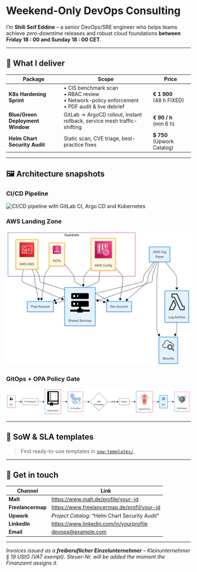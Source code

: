 # Weekend-Only DevOps Consulting

I’m **Shili Seif Eddine** – a senior DevOps/SRE engineer who helps teams achieve
*zero-downtime* releases and robust cloud foundations **between Friday 18 : 00
and Sunday 18 : 00 CET**.

---

## 🔧 What I deliver

| Package | Scope | Price |
|---------|-------|-------|
| **K8s Hardening Sprint** | • CIS benchmark scan<br>• RBAC review<br>• Network-policy enforcement<br>• PDF audit & live debrief | **€ 1 900**<br>(48 h FIXED) |
| **Blue/Green Deployment Window** | GitLab → ArgoCD rollout, instant rollback, service mesh traffic-shifting | **€ 90 / h**<br>(min 6 h) |
| **Helm Chart Security Audit** | Static scan, CVE triage, best-practice fixes | **$ 750** (Upwork Catalog) |

---

## 🖼️ Architecture snapshots

### CI/CD Pipeline

![CI/CD pipeline with GitLab CI, Argo CD and Kubernetes](diagrams/cicd.png)

### AWS Landing Zone

![AWS multi-account landing zone with guardrails](diagrams/aws.png)

### GitOps + OPA Policy Gate

![End-to-end GitOps flow with OPA Gatekeeper](diagrams/opa.png)

---

## 📄 SoW & SLA templates

> Find ready-to-use templates in [`sow-templates/`](sow-templates/).

---

## 🤝 Get in touch

| Channel | Link |
|---------|------|
| **Malt** | <https://www.malt.de/profile/your-id> |
| **Freelancermap** | <https://www.freelancermap.de/profil/your-id> |
| **Upwork** | *Project Catalog:* “Helm Chart Security Audit” |
| **LinkedIn** | <https://www.linkedin.com/in/yourprofile> |
| **Email** | devops@example.com |

---

*Invoices issued as a **freiberuflicher Einzelunternehmer** – Kleinunternehmer
§ 19 UStG (VAT exempt). Steuer-Nr. will be added the moment the Finanzamt
assigns it.*
